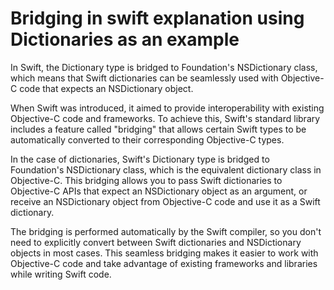 
# Bridging in swift explanation using Dictionaries as an example

In Swift, the Dictionary type is bridged to Foundation's NSDictionary class, which means that Swift dictionaries can be seamlessly used with Objective-C code that expects an NSDictionary object.

When Swift was introduced, it aimed to provide interoperability with existing Objective-C code and frameworks. To achieve this, Swift's standard library includes a feature called "bridging" that allows certain Swift types to be automatically converted to their corresponding Objective-C types.

In the case of dictionaries, Swift's Dictionary type is bridged to Foundation's NSDictionary class, which is the equivalent dictionary class in Objective-C. This bridging allows you to pass Swift dictionaries to Objective-C APIs that expect an NSDictionary object as an argument, or receive an NSDictionary object from Objective-C code and use it as a Swift dictionary.

The bridging is performed automatically by the Swift compiler, so you don't need to explicitly convert between Swift dictionaries and NSDictionary objects in most cases. This seamless bridging makes it easier to work with Objective-C code and take advantage of existing frameworks and libraries while writing Swift code.


